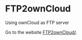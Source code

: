 # FTP2ownCloud

Using ownCloud as FTP server

Go to the website [FTP2ownCloud/](https://yeroslaviz.github.io/FTP2ownCloud/).
